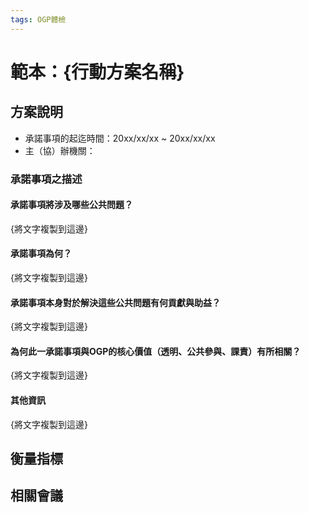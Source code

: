 ```yaml
---
tags: OGP體檢
---
```


# 範本：{行動方案名稱}

## 方案說明
- 承諾事項的起迄時間：20xx/xx/xx ~ 20xx/xx/xx
- 主（協）辦機關：
### 承諾事項之描述
#### 承諾事項將涉及哪些公共問題？
{將文字複製到這邊}
#### 承諾事項為何？
{將文字複製到這邊}
#### 承諾事項本身對於解決這些公共問題有何貢獻與助益？
{將文字複製到這邊}
#### 為何此一承諾事項與OGP的核心價值（透明、公共參與、課責）有所相關？
{將文字複製到這邊}
#### 其他資訊
{將文字複製到這邊}

## 衡量指標
## 相關會議
